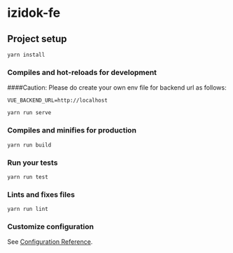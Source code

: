 # izidok-fe

## Project setup
```
yarn install
```

### Compiles and hot-reloads for development
####Caution:
Please do create your own env file for backend url as follows:
```
VUE_BACKEND_URL=http://localhost
```
```
yarn run serve
```

### Compiles and minifies for production
```
yarn run build
```

### Run your tests
```
yarn run test
```

### Lints and fixes files
```
yarn run lint
```

### Customize configuration
See [Configuration Reference](https://cli.vuejs.org/config/).
